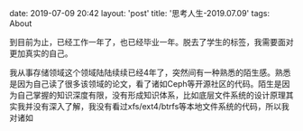 date: 2019-07-09 20:42
layout: 'post'
title: '思考人生-2019.07.09'
tags: About

到目前为止，已经工作一年了，也已经毕业一年。脱去了学生的标签，我需要面对更加真实的自己。  
  
我从事存储领域这个领域陆陆续续已经4年了，突然间有一种熟悉的陌生感。熟悉是因为自己读了很多该领域的论文，看了诸如Ceph等开源社区的代码。陌生是因为自己掌握的知识深度有限，没有形成知识体系，比如底层文件系统的设计原理其实我并没有深入了解，我没有看过xfs/ext4/btrfs等本地文件系统的代码，所以我对诸如
